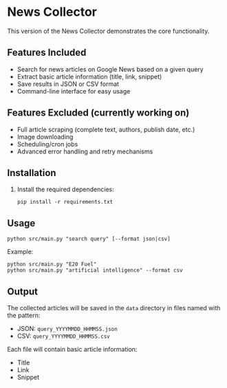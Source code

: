 # News Collector

This version of the News Collector demonstrates the core functionality.

## Features Included

- Search for news articles on Google News based on a given query
- Extract basic article information (title, link, snippet)
- Save results in JSON or CSV format
- Command-line interface for easy usage

## Features Excluded (currently working on)

- Full article scraping (complete text, authors, publish date, etc.)
- Image downloading
- Scheduling/cron jobs
- Advanced error handling and retry mechanisms

## Installation

1. Install the required dependencies:
   ```
   pip install -r requirements.txt
   ```

## Usage

```
python src/main.py "search query" [--format json|csv]
```

Example:
```
python src/main.py "E20 Fuel"
python src/main.py "artificial intelligence" --format csv
```

## Output

The collected articles will be saved in the `data` directory in files named with the pattern:
- JSON: `query_YYYYMMDD_HHMMSS.json`
- CSV: `query_YYYYMMDD_HHMMSS.csv`

Each file will contain basic article information:
- Title
- Link
- Snippet
